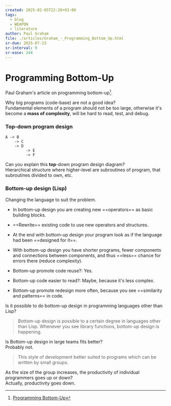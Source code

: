 ```yaml
---
created: 2025-02-05T22:28+03:00
tags:
  - blog
  - WEAPON
  - literature
author: Paul Graham
file: ./articles/Graham_-_Programming_Bottom_Up.html
sr-due: 2025-07-23
sr-interval: 9
sr-ease: 244
---
```


# Programming Bottom-Up

Paul Graham's article on programming bottom-up[^1].

Why big programs (code-base) are not a good idea?
<br class="f">
Fundamental elements of a program should not be too large, otherwise it's become a **mass of complexity**, will be hard to read, test, and debug. <!--SR:!2025-08-02,2,230-->

### Top-down program design

```
A -> B
    -> C
    -> D
         -> E
         -> F
```

Can you explain this **top**-down program design diagram?
<br class="f">
Hierarchical structure where higher-level are subroutines of program, that subroutines divided to own, etc. <!--SR:!2025-02-08,3,250-->

### Bottom-up design (Lisp)

Changing the language to suit the problem.

- In bottom-up design you are creating new ==operators== as basic building blocks.

- ==Rewrite== existing code to use new operators and structures.

- At the end with bottom-up design your program look as if the language had been ==designed for it==.

- With bottom-up design you have shorter programs, fewer components and connections between components, and thus ==less== chance for errors there (reduce complexity).

- Bottom-up promote code reuse?:<wbr class="f"> Yes. <!--SR:!2025-02-08,3,250-->

- Bottom-up code easier to read?:<wbr class="f"> Maybe, because it's less complex. <!--SR:!2025-08-11,10,270-->

- Bottom-up promote redesign more often, because you see ==similarity and patterns== in code. <!--SR:!2025-02-08,3,250-->

Is it possible to do bottom-up design in programming languages other than Lisp?
<br class="f">
> Bottom-up design is possible to a certain degree in languages other than Lisp. Whenever you see library functions, bottom-up design is happening. <!--SR:!2025-08-13,12,270-->

Is Bottom-up design in large teams fits better?
<br class="f">
Probably not.
> This style of development better suited to programs which can be written by small groups. <!--SR:!2025-02-08,3,250-->

As the size of the group increases, the productivity of individual programmers goes up or down?
<br class="f">
Actually, productivity goes down. <!--SR:!2025-02-08,3,250-->

[^1]: [Programming Bottom-Up](https://www.paulgraham.com/progbot.html)
